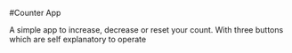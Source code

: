 #Counter App

A simple app to increase, decrease or reset your count.
With three buttons which are self explanatory to operate
